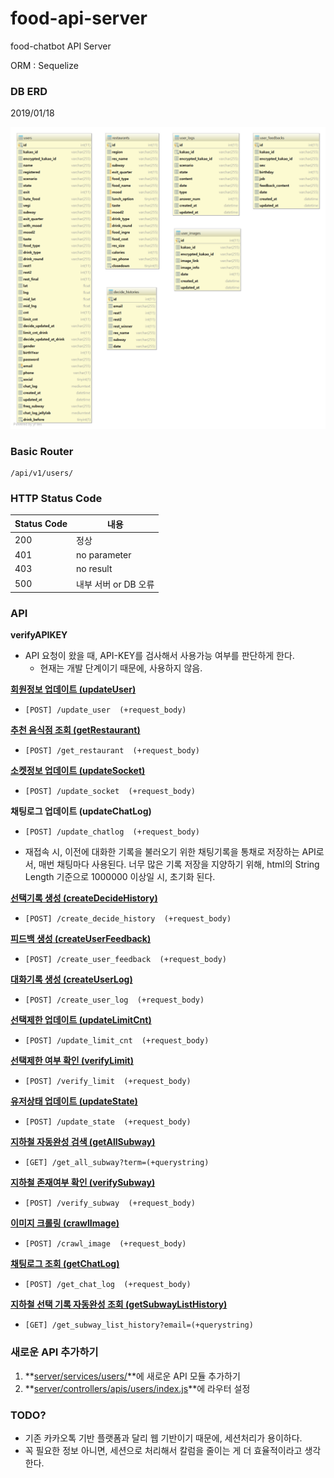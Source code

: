 # food-api-server

food-chatbot API Server

ORM : Sequelize

### DB ERD

2019/01/18

![diagram](./readme_img/diagram.png)

### Basic Router

```
/api/v1/users/
```

### HTTP Status Code

| Status Code | 내용                 |
| ----------- | -------------------- |
| 200         | 정상                 |
| 401         | no parameter         |
| 403         | no result            |
| 500         | 내부 서버 or DB 오류 |



### API

**verifyAPIKEY**

- API 요청이 왔을 때, API-KEY를 검사해서 사용가능 여부를 판단하게 한다.
  - 현재는 개발 단계이기 때문에, 사용하지 않음.

**[회원정보 업데이트 (updateUser)](./readme_img/updateUser.md)**

- ```
  [POST] /update_user  (+request_body)
  ```

**[추천 음식점 조회 (getRestaurant)](./readme_img/getRestaurant.md)**

- ```
  [POST] /get_restaurant  (+request_body)
  ```


**[소켓정보 업데이트 (updateSocket)](./readme_img/updateSocket.md)**

- ```
  [POST] /update_socket  (+request_body)
  ```


**채팅로그 업데이트 (updateChatLog)**

- ```
  [POST] /update_chatlog  (+request_body)
  ```

- 재접속 시, 이전에 대화한 기록을 불러오기 위한 채팅기록을 통채로 저장하는 API로서, 매번 채팅마다 사용된다. 너무 많은 기록 저장을 지양하기 위해, html의 String Length 기준으로 1000000 이상일 시, 초기화 된다.

**[선택기록 생성 (createDecideHistory)](./readme_img/createDecideHistory.md)**

- ```
  [POST] /create_decide_history  (+request_body)
  ```


**[피드백 생성 (createUserFeedback)](./readme_img/createUserFeedback.md)**

- ```
  [POST] /create_user_feedback  (+request_body)
  ```


**[대화기록 생성 (createUserLog)](./readme_img/createUserLog.md)**

- ```
  [POST] /create_user_log  (+request_body)
  ```


**[선택제한 업데이트 (updateLimitCnt)](./readme_img/updateLimitCnt.md)**

- ```
  [POST] /update_limit_cnt  (+request_body)
  ```

**[선택제한 여부 확인 (verifyLimit)](./readme_img/verifyLimit.md)**

- ```
  [POST] /verify_limit  (+request_body)
  ```


**[유저상태 업데이트 (updateState)](./readme_img/updateState.md)**

- ```
  [POST] /update_state  (+request_body)
  ```


**[지하철 자동완성 검색 (getAllSubway)](./readme_img/getAllSubway.md)**

- ```
  [GET] /get_all_subway?term=(+querystring)
  ```


**[지하철 존재여부 확인 (verifySubway)](./readme_img/verifySubway.md)**

- ```
  [POST] /verify_subway  (+request_body)
  ```


**[이미지 크롤링 (crawlImage)](./readme_img/crawlImage.md)**

- ```
  [POST] /crawl_image  (+request_body)
  ```


**[채팅로그 조회 (getChatLog)](./readme_img/getChatLog.md)**

- ```
  [POST] /get_chat_log  (+request_body)
  ```

**[지하철 선택 기록 자동완성 조회 (getSubwayListHistory)](./readme_img/getSubwayListHistory.md)**

- ```
  [GET] /get_subway_list_history?email=(+querystring)
  ```

### 새로운 API 추가하기

1. **[server/services/users/](./server/services/users/)**에 새로운 API 모듈 추가하기
2. **[server/controllers/apis/users/index.js](./server/controllers/apis/users/index.js)**에 라우터 설정



### TODO?

- 기존 카카오톡 기반 플랫폼과 달리 웹 기반이기 때문에, 세션처리가 용이하다.  
- 꼭 필요한 정보 아니면, 세션으로 처리해서 칼럼을 줄이는 게 더 효율적이라고 생각한다.